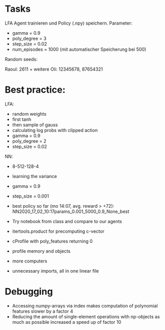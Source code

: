 # Tasks

LFA Agent trainieren und Policy (.npy) speichern.
Parameter:
* gamma = 0.9
* poly_degree = 3
* step_size = 0.02
* num_episodes = 1000 (mit automatischer Speicherung bei 500)

Random seeds:

Raoul: 2611 + weitere
Oli: 12345678, 87654321

# Best practice:
LFA: 
* random weights 
* first tanh
* then sample of gauss
* calculating log probs with clipped action
* gamma = 0.9
* poly_degree = 2
* step_size = 0.02

NN: 
* 8-512-128-4 
* learning the variance
* gamma = 0.9
* step_size = 0.001

* best policy so far (mo 14:07, avg. reward > +72): NN2020_17_02_10:17params_0.001_5000_0.9_None_best
* Try notebook from class and compare to our agents
* itertools.product for precomputing c-vector
* cProfile with poly_features returning 0
* profile memory and objects
* more computers
* unnecessary imports, all in one linear file

# Debugging 

* Accessing numpy-arrays via index makes computation of polynomial features slower by a factor 4
* Reducing the amount of single-element operations with np-objects as much as possible increased a speed up of factor 10 